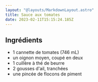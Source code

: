 ```yaml
---
layout: "@layouts/MarkdownLayout.astro"
title: Sauce aux tomates
date: 2023-02-11T15:15:24.185Z
---
```

## Ingrédients

- 1 cannette de tomates (746 mL)
- un oignon moyen, coupé en deux
- 1 cuillère à thé de beurre
- 2 gousses d'ail, tranchées
- une pincée de flocons de piment

##